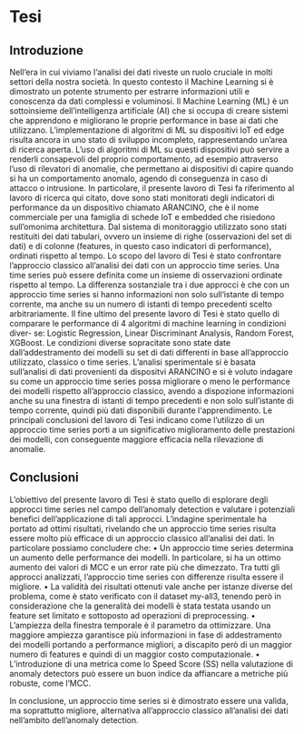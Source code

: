 # Tesi

## Introduzione
Nell‘era in cui viviamo l‘analisi dei dati riveste un ruolo cruciale in molti settori della nostra società. In questo contesto il Machine Learning si è dimostrato un potente strumento per estrarre informazioni utili e conoscenza da dati complessi e voluminosi. Il Machine Learning (ML) è un sottoinsieme dell’intelligenza artificiale (AI) che si occupa di creare sistemi che apprendono e migliorano le proprie performance in base ai dati che utilizzano. L’implementazione di algoritmi di ML su dispositivi IoT ed edge risulta ancora in uno stato di sviluppo incompleto, rappresentando un’area di ricerca aperta. L’uso di algoritmi di ML su questi dispositivi può servire a renderli consapevoli del proprio comportamento, ad esempio attraverso l’uso di rilevatori di anomalie, che permettano ai dispositivi di capire quando si ha un comportamento anomalo, agendo di conseguenza in caso di attacco o intrusione. In particolare, il presente lavoro di Tesi fa riferimento al lavoro di ricerca qui citato, dove sono stati monitorati degli indicatori di performance da un dispositivo chiamato ARANCINO, che è il nome commerciale per una famiglia di schede IoT e embedded che risiedono sull’omonima architettura. Dal sistema di monitoraggio utilizzato sono stati restituiti dei dati tabulari, ovvero un insieme di righe (osservazioni del set di dati) e di colonne (features, in questo caso indicatori di performance), ordinati rispetto al tempo. Lo scopo del lavoro di Tesi è stato confrontare l’approccio classico all’analisi dei dati con un approccio time series. Una time series può essere definita come un insieme di osservazioni ordinate rispetto al tempo. La differenza sostanziale tra i due approcci è che con un approccio time series si hanno informazioni non solo sull‘istante di tempo corrente, ma anche su un numero di istanti di tempo precedenti scelto arbitrariamente. Il fine ultimo del presente lavoro di Tesi è stato quello di comparare le performance di 4 algoritmi di machine learning in condizioni diver- se: Logistic Regression, Linear Discriminant Analysis, Random Forest, XGBoost. Le condizioni diverse sopracitate sono state date dall’addestramento dei modelli su set di dati differenti in base all’approccio utilizzato, classico o time series. L’analisi sperimentale si è basata sull’analisi di dati provenienti da dispositvi ARANCINO e si è voluto indagare su come un approccio time series possa migliorare o meno le performance dei modelli rispetto all’approccio classico, avendo a dispozione informazioni anche su una finestra di istanti di tempo precedenti e non solo sull’istante di tempo corrente, quindi più dati disponibili durante l‘apprendimento. Le principali conclusioni del lavoro di Tesi indicano come l’utilizzo di un approccio time series porti a un significativo miglioramento delle prestazioni dei modelli, con conseguente maggiore efficacia nella rilevazione di anomalie.

## Conclusioni
L’obiettivo del presente lavoro di Tesi è stato quello di esplorare degli approcci time series nel campo dell’anomaly detection e valutare i potenziali benefici dell’applicazione di tali approcci. L’indagine sperimentale ha portato ad ottimi risultati, rivelando che un approccio time series risulta essere molto più efficace di un approccio classico all’analisi dei dati. In particolare possiamo concludere che:
• Un approccio time series determina un aumento delle performance dei modelli. In particolare, si ha un ottimo aumento dei valori di MCC e un error rate più che dimezzato. Tra tutti gli approcci analizzati, l’approccio time series con differenze risulta essere il migliore.
• La validità dei risultati ottenuti vale anche per istanze diverse del problema, come è stato verificato con il dataset my-all3, tenendo però in considerazione che la generalità dei modelli è stata testata usando un feature set limitato e sottoposto ad operazioni di preprocessing.
• L’ampiezza della finestra temporale è il parametro da ottimizzare. Una maggiore ampiezza garantisce più informazioni in fase di addestramento dei modelli portando a performance migliori, a discapito però di un maggior numero di features e quindi di un maggior costo computazionale.
• L’introduzione di una metrica come lo Speed Score (SS) nella valutazione di anomaly detectors può essere un buon indice da affiancare a metriche più robuste, come l’MCC.


In conclusione, un approccio time series si è dimostrato essere una valida, ma soprattutto migliore, alternativa all’approccio classico all’analisi dei dati nell’ambito dell’anomaly detection.
